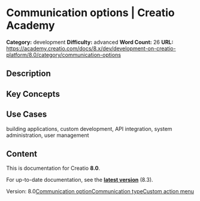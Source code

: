 # Communication options | Creatio Academy

**Category:** development **Difficulty:** advanced **Word Count:** 26 **URL:**
https://academy.creatio.com/docs/8.x/dev/development-on-creatio-platform/8.0/category/communication-options

## Description

## Key Concepts

## Use Cases

building applications, custom development, API integration, system
administration, user management

## Content

This is documentation for Creatio **8.0**.

For up-to-date documentation, see the
**[latest version](/docs/8.x/dev/development-on-creatio-platform/category/communication-options)**
(8.3).

Version:
8.0[Сommunication option](/docs/8.x/dev/development-on-creatio-platform/8.0/category/сommunication-option)[Communication type](/docs/8.x/dev/development-on-creatio-platform/8.0/category/communication-type)[Custom action menu](/docs/8.x/dev/development-on-creatio-platform/8.0/category/custom-action-menu)
